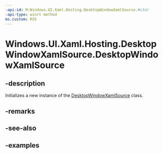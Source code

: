 ```yaml
---
-api-id: M:Windows.UI.Xaml.Hosting.DesktopWindowXamlSource.#ctor
-api-type: winrt method
ms.custom: RS5
---
```


<!-- Method syntax.
public DesktopWindowXamlSource.DesktopWindowXamlSource()
-->

# Windows.UI.Xaml.Hosting.DesktopWindowXamlSource.DesktopWindowXamlSource

## -description
Initializes a new instance of the [DesktopWindowXamlSource](desktopwindowxamlsource.md) class.


## -remarks

## -see-also

## -examples
